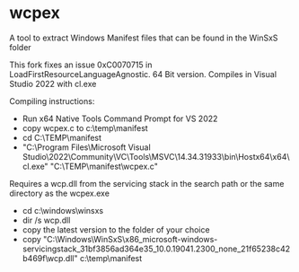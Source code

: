 # wcpex
A tool to extract Windows Manifest files that can be found in the WinSxS folder

This fork fixes an issue 0xC0070715 in LoadFirstResourceLanguageAgnostic.
64 Bit version. Compiles in Visual Studio 2022 with cl.exe

Compiling instructions:

* Run x64 Native Tools Command Prompt for VS 2022
* copy wcpex.c to c:\temp\manifest
* cd C:\TEMP\manifest
* "C:\Program Files\Microsoft Visual Studio\2022\Community\VC\Tools\MSVC\14.34.31933\bin\Hostx64\x64\cl.exe" "C:\TEMP\manifest\wcpex.c"

Requires a wcp.dll from the servicing stack in the search path or the same directory as the wcpex.exe

* cd c:\windows\winsxs
* dir /s wcp.dll
* copy the latest version to the folder of your choice
* copy "C:\Windows\WinSxS\x86_microsoft-windows-servicingstack_31bf3856ad364e35_10.0.19041.2300_none_21f65238c42b469f\wcp.dll" c:\temp\manifest
